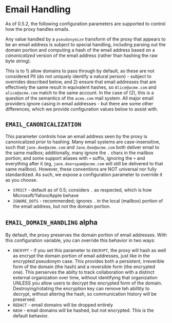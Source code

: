 # Email Handling

As of 0.5.2, the following configuration parameters are supported to control how the proxy handles emails.

Any value handled by a `pseudonymize` transform of the proxy that appears to be an email address is subject to special handling, including
parsing out the domain portion and computing a hash of the email address based on a *canonicalized* version of the email address (rather
than hashing the raw byte string).

This is to 1) allow domains to pass through by default, as these are not considered PII (do not uniquely identify a natural person) - subject
to overrides described below, and 2) ensure that email addresses that are effectively the same result in equivalent hashes, so `Alice@acme.com`
and `alice@acme.com` match to the same account.   In the case of (2), this is a question of the semantics of the `acme.com` mail system. All
major email providers ignore casing in email addresses - but there are some other differences, which we provide configuration values below
to assist with.

## `EMAIL_CANONICALIZATION`

This parameter controls how an email address seen by the proxy is canonicalized prior to hashing. Many email systems are case-insensitive, such that
`jane.doe@acme.com` and `Jane.Doe@acme.com` both deliver email to the same mailbox; additionally, many ignore the `.` chars in the mailbox portion;
and some support aliases with `+` suffix, ignoring the `+` and everything after it (eg, `jane.doe+spam@acme.com` will still be delivered to that same
mailbox).  However, these conventions are NOT universal nor fully standardized. As such, we expose a configuration parameter to override it as you choose.

  - `STRICT` - default as of 0.5; considers `.` as respected, which is how Microsoft/Yahoo/Apple behave
  - `IGNORE_DOTS` - recommended; ignores `.` in the local (mailbox) portion of the email address, but not the domain portion.

## `EMAIL_DOMAIN_HANDLING` **alpha**

By default, the proxy preserves the domain portion of email addresses. With this configuration variable, you can override this behavior in two ways:

  - `ENCRYPT` - if you set this parameter to `ENCRYPT`, the proxy will hash as well as encrypt the domain portion of email addresses, just
    like in the encrypted pseudonym case. This provides both a persistent, irreverible form of the domain (the hash) and a reversible form (the encrypted one).
    This perserves the abilty to track collaboration with a distinct external organization over time, without identifying that organization UNLESS you allow users
     to decrypt the encrypted form of the domain.  Destroying/rotating the encryption key can remove teh abiltity to decrypt, without altering the hash, so
     communication history will be preserved.
  - `REDACT` - email domains will be dropped entirely
  - `HASH` - email domains will be hashed, but not encrypted. This is the default behavior.

